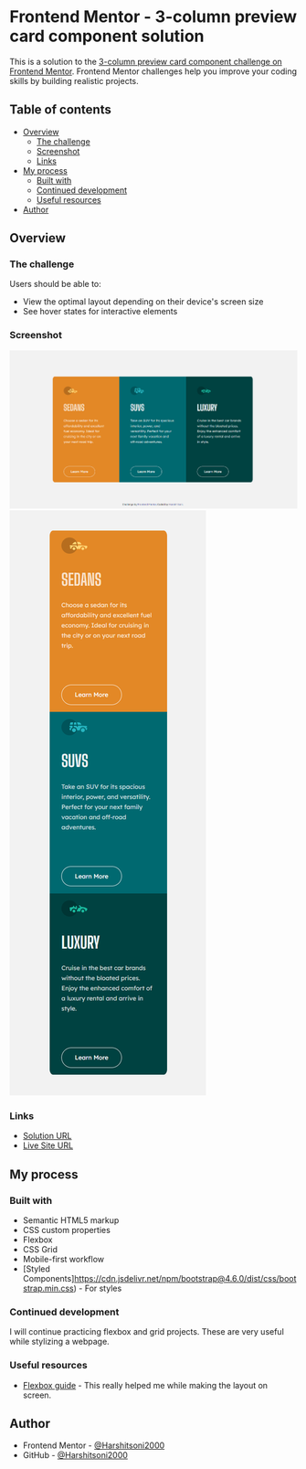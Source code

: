 # Frontend Mentor - 3-column preview card component solution

This is a solution to the [3-column preview card component challenge on Frontend Mentor](https://www.frontendmentor.io/challenges/3column-preview-card-component-pH92eAR2-). Frontend Mentor challenges help you improve your coding skills by building realistic projects.

## Table of contents

- [Overview](#overview)
  - [The challenge](#the-challenge)
  - [Screenshot](#screenshot)
  - [Links](#links)
- [My process](#my-process)
  - [Built with](#built-with)
  - [Continued development](#continued-development)
  - [Useful resources](#useful-resources)
- [Author](#author)

## Overview

### The challenge

Users should be able to:

- View the optimal layout depending on their device's screen size
- See hover states for interactive elements

### Screenshot

![Desktop-view](ss/desktop-view.PNG)
![Mobile-view](ss/mobile-view.PNG)

### Links

- [Solution URL](https://github.com/Harshitsoni2000/3-Column-Preview-Card-Component)
- [Live Site URL](https://harshitsoni2000.github.io/3-Column-Preview-Card-Component/)

## My process

### Built with

- Semantic HTML5 markup
- CSS custom properties
- Flexbox
- CSS Grid
- Mobile-first workflow
- [Styled Components]https://cdn.jsdelivr.net/npm/bootstrap@4.6.0/dist/css/bootstrap.min.css) - For styles

### Continued development

I will continue practicing flexbox and grid projects. These are very useful while stylizing a webpage.

### Useful resources

- [Flexbox guide](https://css-tricks.com/snippets/css/a-guide-to-flexbox/) - This really helped me while making the layout on screen.

## Author

- Frontend Mentor - [@Harshitsoni2000](https://www.frontendmentor.io/profile/Harshitsoni2000)
- GitHub - [@Harshitsoni2000](https://github.com/Harshitsoni2000)

